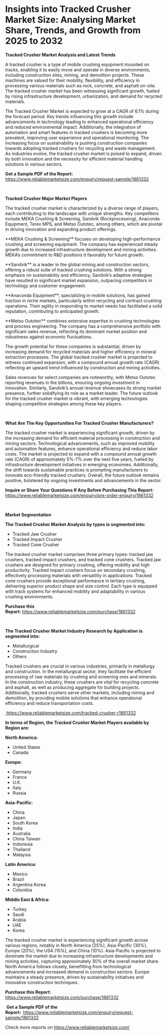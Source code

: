 <p><h1>Insights into Tracked Crusher Market Size: Analysing Market Share, Trends, and Growth from 2025 to 2032</h1></p><p><strong>Tracked Crusher Market Analysis and Latest Trends</strong></p>
<p><p>A tracked crusher is a type of mobile crushing equipment mounted on tracks, enabling it to easily move and operate in diverse environments, including construction sites, mining, and demolition projects. These machines are valued for their mobility, flexibility, and efficiency in processing various materials such as rock, concrete, and asphalt on-site. The tracked crusher market has been witnessing significant growth, fueled by rising infrastructure development, urbanization, and demand for recycled materials.</p><p>The Tracked Crusher Market is expected to grow at a CAGR of 6.1% during the forecast period. Key trends influencing this growth include advancements in technology leading to enhanced operational efficiency and reduced environmental impact. Additionally, the integration of automation and smart features in tracked crushers is becoming more prevalent, improving user experience and operational monitoring. The increasing focus on sustainability is pushing construction companies towards adopting tracked crushers for recycling and waste management. As industries evolve, the tracked crusher market is poised to expand, driven by both innovation and the necessity for efficient material handling solutions in various sectors.</p></p>
<p><strong>Get a Sample PDF of the Report:&nbsp;</strong> <a href="https://www.reliablemarketsize.com/enquiry/request-sample/1861332?utm_campaign=2460&utm_medium=2&utm_source=Github&utm_content=ia&utm_term=11042025&utm_id=tracked-crusher">https://www.reliablemarketsize.com/enquiry/request-sample/1861332</a></p>
<p>&nbsp;</p>
<p><strong>Tracked Crusher Major Market Players</strong></p>
<p><p>The tracked crusher market is characterized by a diverse range of players, each contributing to the landscape with unique strengths. Key competitors include MEKA Crushing & Screening, Sandvik (Rockprocessing), Anaconda Equipment, Terex MPS, and Metso Outotec, among others, which are pivotal in driving innovation and expanding product offerings.</p><p>**MEKA Crushing & Screening** focuses on developing high-performance crushing and screening equipment. The company has experienced steady growth due to increased infrastructure development and mining activities. MEKA’s commitment to R&D positions it favorably for future growth.</p><p>**Sandvik** is a leader in the global mining and construction sectors, offering a robust suite of tracked crushing solutions. With a strong emphasis on sustainability and efficiency, Sandvik’s adaptive strategies have resulted in significant market expansion, outpacing competitors in technology and customer engagement.</p><p>**Anaconda Equipment**, specializing in mobile solutions, has gained traction in niche markets, particularly within recycling and contract crushing operations. Their agility in responding to market needs has facilitated a solid reputation, contributing to anticipated growth.</p><p>**Metso Outotec** combines extensive expertise in crushing technologies and process engineering. The company has a comprehensive portfolio with significant sales revenue, reflecting its dominant market position and robustness against economic fluctuations.</p><p>The growth potential for these companies is substantial, driven by increasing demand for recycled materials and higher efficiency in mineral extraction processes. The global tracked crusher market is projected to witness continued expansion, with a compound annual growth rate (CAGR) reflecting an upward trend influenced by construction and mining activities.</p><p>Sales revenues for select companies are noteworthy, with Metso Outotec reporting revenues in the billions, ensuring ongoing investment in innovation. Similarly, Sandvik’s annual revenue showcases its strong market presence, further solidifying its role as a market leader. The future outlook for the tracked crusher market is vibrant, with emerging technologies shaping competitive strategies among these key players.</p></p>
<p>&nbsp;</p>
<p><strong>What Are The Key Opportunities For Tracked Crusher Manufacturers?</strong></p>
<p><p>The tracked crusher market is experiencing significant growth, driven by the increasing demand for efficient material processing in construction and mining sectors. Technological advancements, such as improved mobility and automation features, enhance operational efficiency and reduce labor costs. The market is projected to expand with a compound annual growth rate (CAGR) of approximately 5%-7% over the next five years, fueled by infrastructure development initiatives in emerging economies. Additionally, the shift towards sustainable practices is prompting manufacturers to innovate eco-friendly tracked crushers. Overall, the future outlook remains positive, bolstered by ongoing investments and advancements in the sector.</p></p>
<p><strong>Inquire or Share Your Questions If Any Before Purchasing This Report:</strong> <a href="https://www.reliablemarketsize.com/enquiry/pre-order-enquiry/1861332?utm_campaign=2460&utm_medium=2&utm_source=Github&utm_content=ia&utm_term=11042025&utm_id=tracked-crusher">https://www.reliablemarketsize.com/enquiry/pre-order-enquiry/1861332</a></p>
<p>&nbsp;</p>
<p><strong>Market Segmentation</strong></p>
<p><strong>The Tracked Crusher Market Analysis by types is segmented into:</strong></p>
<p><ul><li>Tracked Jaw Crusher</li><li>Tracked Impact Crusher</li><li>Tracked Cone Crusher</li></ul></p>
<p><p>The tracked crusher market comprises three primary types: tracked jaw crushers, tracked impact crushers, and tracked cone crushers. Tracked jaw crushers are designed for primary crushing, offering mobility and high productivity. Tracked impact crushers focus on secondary crushing, effectively processing materials with versatility in applications. Tracked cone crushers provide exceptional performance in tertiary crushing, delivering superior product shape and size control. Each type is equipped with track systems for enhanced mobility and adaptability in various crushing environments.</p></p>
<p><strong>Purchase this Report:&nbsp;</strong><a href="https://www.reliablemarketsize.com/purchase/1861332?utm_campaign=2460&utm_medium=2&utm_source=Github&utm_content=ia&utm_term=11042025&utm_id=tracked-crusher">https://www.reliablemarketsize.com/purchase/1861332</a></p>
<p>&nbsp;</p>
<p><strong>The Tracked Crusher Market Industry Research by Application is segmented into:</strong></p>
<p><ul><li>Metallurgical</li><li>Construction Industry</li><li>Others</li></ul></p>
<p><p>Tracked crushers are crucial in various industries, primarily in metallurgy and construction. In the metallurgical sector, they facilitate the efficient processing of raw materials by crushing and screening ores and minerals. In the construction industry, these crushers are vital for recycling concrete and asphalt, as well as producing aggregate for building projects. Additionally, tracked crushers serve other markets, including mining and demolition, by providing mobile solutions that enhance operational efficiency and reduce transportation costs.</p></p>
<p><a href="https://www.reliablemarketsize.com/tracked-crusher-r1861332?utm_campaign=2460&utm_medium=2&utm_source=Github&utm_content=ia&utm_term=11042025&utm_id=tracked-crusher">&nbsp;https://www.reliablemarketsize.com/tracked-crusher-r1861332</a></p>
<p><strong>In terms of Region, the Tracked Crusher Market Players available by Region are:</strong></p>
<p>
    <p> <strong> North America: </strong>
        <ul>
            <li>United States</li>
            <li>Canada</li>
        </ul>
        </p> 
    <p> <strong> Europe: </strong>
        <ul>
            <li>Germany</li>
            <li>France</li>
            <li>U.K.</li>
            <li>Italy</li>
            <li>Russia</li>
        </ul>
        </p> 
    <p> <strong> Asia-Pacific: </strong>
        <ul>
            <li>China</li>
            <li>Japan</li>
            <li>South Korea</li>
            <li>India</li>
            <li>Australia</li>
            <li>China Taiwan</li>
            <li>Indonesia</li>
            <li>Thailand</li>
            <li>Malaysia</li>
        </ul>
        </p> 
    <p> <strong> Latin America: </strong>
        <ul>
            <li>Mexico</li>
            <li>Brazil</li>
            <li>Argentina Korea</li>
            <li>Colombia</li>
        </ul>
        </p> 
    <p> <strong> Middle East & Africa: </strong>
        <ul>
            <li>Turkey</li>
            <li>Saudi</li>
            <li>Arabia</li>
            <li>UAE</li>
            <li>Korea</li>
        </ul>
    </p>
    </p>
<p><p>The tracked crusher market is experiencing significant growth across various regions, notably in North America (25%), Asia-Pacific (30%), Europe (20%), the USA (15%), and China (10%). Asia-Pacific is projected to dominate the market due to increasing infrastructure developments and mining activities, capturing approximately 30% of the overall market share. North America follows closely, benefitting from technological advancements and increased demand in construction sectors. Europe maintains a steady presence, driven by sustainability initiatives and innovative construction techniques.</p></p>
<p><strong>Purchase this Report: </strong><a href="https://www.reliablemarketsize.com/purchase/1861332?utm_campaign=2460&utm_medium=2&utm_source=Github&utm_content=ia&utm_term=11042025&utm_id=tracked-crusher">https://www.reliablemarketsize.com/purchase/1861332</a></p>
<p>&nbsp;<strong>Get a Sample PDF of the Report:&nbsp;&nbsp;</strong><a href="https://www.reliablemarketsize.com/enquiry/request-sample/1861332?utm_campaign=2460&utm_medium=2&utm_source=Github&utm_content=ia&utm_term=11042025&utm_id=tracked-crusher">https://www.reliablemarketsize.com/enquiry/request-sample/1861332</a></p>
<p><strong></strong></p>
<p>Check more reports on <a href="https://www.reliablemarketsize.com/?utm_campaign=2460&utm_medium=2&utm_source=Github&utm_content=ia&utm_term=11042025&utm_id=tracked-crusher">https://www.reliablemarketsize.com/</a></p>
